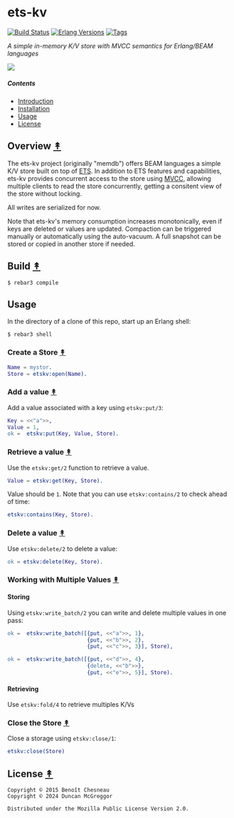 # ets-kv

[![Build Status][gh-actions-badge]][gh-actions]
[![Erlang Versions][erlang-badge]][versions]
[![Tags][github-tags-badge]][github-tags]

*A simple in-memory K/V store with MVCC semantics for Erlang/BEAM languages*

[![][logo]][logo-large]

##### Contents

* [Introduction](#introduction-)
* [Installation](#installation-)
* [Usage](#usage-)
* [License](#license-)

## Overview [&#x219F;](#contents)

The ets-kv project (originally "memdb") offers BEAM languages a simple K/V store built on top of [ETS](http://www.erlang.org/doc/man/ets.html). In addition to ETS features and capabilities, ets-kv provides concurrent access to the store using [MVCC](https://en.wikipedia.org/wiki/Multiversion_concurrency_control), allowing multiple clients to read the store concurrently, getting a consitent view of the store without locking.

All writes are serialized for now.

Note that ets-kv's memory consumption increases monotonically, even if keys are deleted or values are updated. Compaction can be
triggered manually or automatically using the auto-vacuum. A full snapshot can be stored or copied in another store
if needed.

## Build [&#x219F;](#contents)

```shell
$ rebar3 compile
```

## Usage


In the directory of a clone of this repo, start up an Erlang shell:

``` shell
$ rebar3 shell
```

### Create a Store [&#x219F;](#contents)

```erl
Name = mystor.
Store = etskv:open(Name).
```

### Add a value [&#x219F;](#contents)

Add a value associated with a key using `etskv:put/3`:

```erl
Key = <<"a">>,
Value = 1,
ok =  etskv:put(Key, Value, Store).
```

### Retrieve a value [&#x219F;](#contents)

Use the `etskv:get/2` function to retrieve a value.

```erl
Value = etskv:get(Key, Store).
```

Value should be `1`. Note that you can use `etskv:contains/2` to check ahead of time:

``` erl
etskv:contains(Key, Store).
```

### Delete a value [&#x219F;](#contents)

Use `etskv:delete/2` to delete a value:

```erl
ok = etskv:delete(Key, Store).
```

### Working with Multiple Values [&#x219F;](#contents)

#### Storing

Using `etskv:write_batch/2` you can write and delete multiple values in one
pass:

```erl
ok =  etskv:write_batch([{put, <<"a">>, 1},
                         {put, <<"b">>, 2},
                         {put, <<"c">>, 3}], Store),

ok =  etskv:write_batch([{put, <<"d">>, 4},
                         {delete, <<"b">>},
                         {put, <<"e">>, 5}], Store).
```

#### Retrieving

Use `etskv:fold/4` to retrieve multiples K/Vs

### Close the Store [&#x219F;](#contents)

Close a storage using `etskv:close/1`:

```erl
etskv:close(Store)
```

## License [&#x219F;](#contents)

```
Copyright © 2015 Benoît Chesneau
Copyright © 2024 Duncan McGreggor

Distributed under the Mozilla Public License Version 2.0.
```

[//]: ---Named-Links---

[logo]: priv/images/logo.png
[logo-large]: priv/images/logo-large.png
[gh-actions-badge]: https://github.com/erlsci/ets-kv/workflows/ci%2Fcd/badge.svg
[gh-actions]: https://github.com/erlsci/ets-kv/actions
[erlang-badge]: https://img.shields.io/badge/erlang-21%20to%2026-blue.svg
[versions]: https://github.com/erlsci/ets-kv/blob/master/.github/workflows/cicd.yml
[github-tags]: https://github.com/erlsci/ets-kv/tags
[github-tags-badge]: https://img.shields.io/github/tag/erlsci/ets-kv.svg
